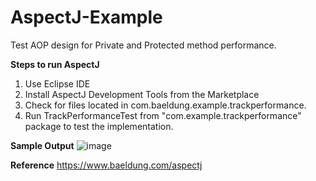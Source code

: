 # AspectJ-Example
Test AOP design for Private and Protected method performance.

**Steps to run AspectJ**
1. Use Eclipse IDE
2. Install AspectJ Development Tools from the Marketplace
3. Check for files located in com.baeldung.example.trackperformance.
4. Run TrackPerformanceTest from "com.example.trackperformance" package to test the implementation. 


**Sample Output**
![image](https://github.com/van-omega/AspectJ-Example/assets/42210250/8e6dd59f-4f87-4e36-9058-79781e7f713d)

**Reference**
https://www.baeldung.com/aspectj
